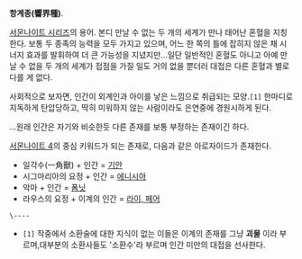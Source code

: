 **항계종(響界種)**.

[서몬나이트 시리즈](%EC%84%9C%EB%AA%AC%EB%82%98%EC%9D%B4%ED%8A%B8%20%EC%8B%9C%EB%A6%AC%EC%A6%88.md)의 용어. 본디 만날 수 없는 두 개의 세계가 만나 태어난 혼혈을 지칭한다. 보통 두 종족의 능력을 모두 가지고
있으며, 어느 한 쪽의 틀에 잡히지 않은 채 시너지 효과를 발휘하여 더 큰 가능성을 지녔지만...일단 일반적인 혼혈도 아니고 아예 만날 수
없을 두 개의 세계가 접점을 가질 일도 거의 없을 뿐더러 대접은 다른 혼혈과 별로 다를 게 없다.

사회적으로 보자면, 인간이 외계인과 아이를 낳은 느낌으로 취급되는 모양.`[1]` 한마디로 지독하게 탄압당하고, 딱히 미워하지 않는
사람이라도 은연중에 경원시하게 된다.

...원래 인간은 자기와 비슷한듯 다른 존재를 보통 부정하는 존재이긴 하다.

[서몬나이트 4](%EC%84%9C%EB%AA%AC%EB%82%98%EC%9D%B4%ED%8A%B8%204.md)의 중심 키워드가 되는
존재로, 다음과 같은 아로자이드가 존재한다.

  * 일각수(一角獸) + 인간 = [기안](%EA%B8%B0%EC%95%88%20%ED%81%AC%EB%9D%BC%EC%8A%A4%ED%86%A0%ED%94%84.md)
  * 시그마리아의 요정 + 인간 = [에니시아](%EC%97%90%EB%8B%88%EC%8B%9C%EC%95%84.md)
  * 악마 + 인간 = [폼닛](%ED%8F%BC%EB%8B%9B.md)
  * 라우스의 요정 + 이계의 인간 = [라이, 페어](%EC%84%9C%EB%AA%AC%EB%82%98%EC%9D%B4%ED%8A%B8%204%EC%9D%98%20%EC%A3%BC%EC%9D%B8%EA%B3%B5.md)

`\----`

  * `[1]` 작중에서 소환술에 대한 지식이 없는 이들은 이계의 존재를 그냥 __괴물__ 이라 부르며,대부분의 소환사들도 '소환수'라 부르며 인간 미만의 대접을 선사한다.

